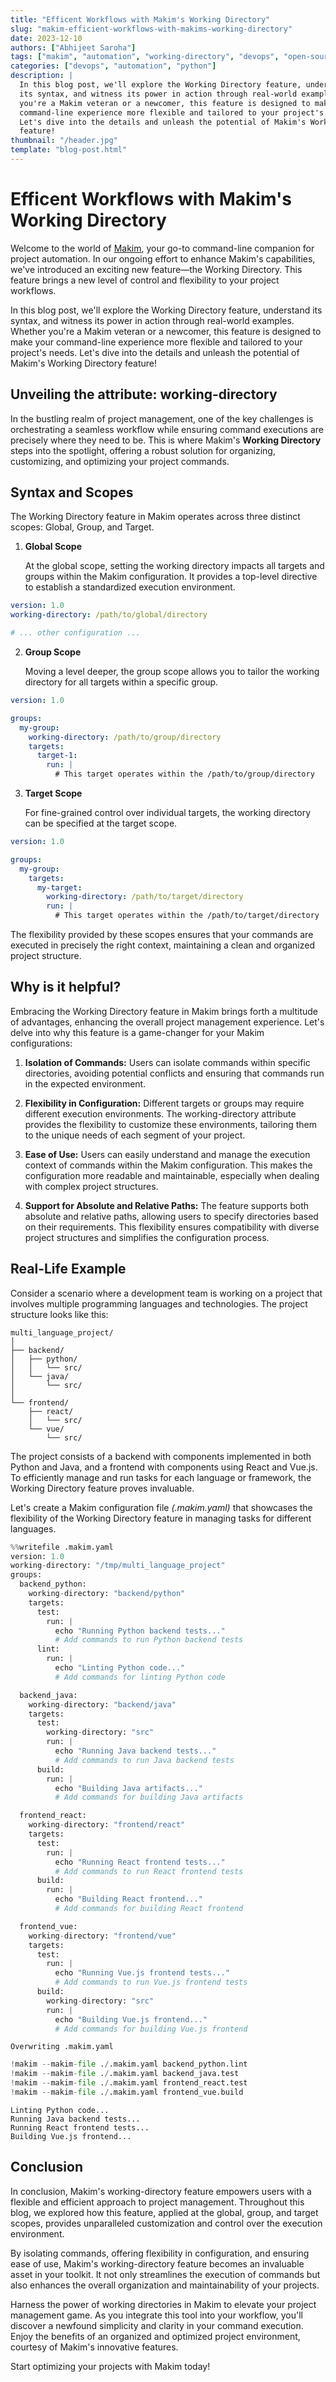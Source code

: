 ```yaml
---
title: "Efficent Workflows with Makim's Working Directory"
slug: "makim-efficient-workflows-with-makims-working-directory"
date: 2023-12-10
authors: ["Abhijeet Saroha"]
tags: ["makim", "automation", "working-directory", "devops", "open-source"]
categories: ["devops", "automation", "python"]
description: |
  In this blog post, we'll explore the Working Directory feature, understand 
  its syntax, and witness its power in action through real-world examples. Whether
  you're a Makim veteran or a newcomer, this feature is designed to make your
  command-line experience more flexible and tailored to your project's needs.
  Let's dive into the details and unleash the potential of Makim's Working Directory
  feature!
thumbnail: "/header.jpg"
template: "blog-post.html"
---
```

# **Efficent Workflows with Makim's Working Directory**

Welcome to the world of [Makim](https://github.com/osl-incubator/makim), your go-to command-line companion for project automation. In our ongoing effort to enhance Makim's capabilities, we've introduced an exciting new feature—the Working Directory. This feature brings a new level of control and flexibility to your project workflows.

In this blog post, we'll explore the Working Directory feature, understand its syntax, and witness its power in action through real-world examples. Whether you're a Makim veteran or a newcomer, this feature is designed to make your command-line experience more flexible and tailored to your project's needs. Let's dive into the details and unleash the potential of Makim's Working Directory feature!

## Unveiling the attribute: working-directory

In the bustling realm of project management, one of the key challenges is orchestrating a seamless workflow while ensuring command executions are precisely where they need to be. This is where Makim's **Working Directory** steps into the spotlight, offering a robust solution for organizing, customizing, and optimizing your project commands.

## Syntax and Scopes

The Working Directory feature in Makim operates across three distinct scopes: Global, Group, and Target.
1. **Global Scope**
   
   At the global scope, setting the working directory impacts all targets and groups within the Makim configuration. It provides a top-level directive to establish a standardized execution environment.
```yaml
version: 1.0
working-directory: /path/to/global/directory

# ... other configuration ...
```

2. **Group Scope**
   
   Moving a level deeper, the group scope allows you to tailor the working directory for all targets within a specific group.
```yaml
version: 1.0

groups:
  my-group:
    working-directory: /path/to/group/directory
    targets:
      target-1:
        run: |
          # This target operates within the /path/to/group/directory
```
3. **Target Scope**
   
   For fine-grained control over individual targets, the working directory can be specified at the target scope.
```yaml
version: 1.0

groups:
  my-group:
    targets:
      my-target:
        working-directory: /path/to/target/directory
        run: |
          # This target operates within the /path/to/target/directory
```

The flexibility provided by these scopes ensures that your commands are executed in precisely the right context, maintaining a clean and organized project structure.

## Why is it helpful?

Embracing the Working Directory feature in Makim brings forth a multitude of advantages, enhancing the overall project management experience. Let's delve into why this feature is a game-changer for your Makim configurations:
1. **Isolation of Commands:**
    Users can isolate commands within specific directories, avoiding potential conflicts and ensuring that commands run in the expected environment.

2. **Flexibility in Configuration:**
    Different targets or groups may require different execution environments. The working-directory attribute provides the flexibility to customize these environments, tailoring them to the unique needs of each segment of your project.

3. **Ease of Use:**
    Users can easily understand and manage the execution context of commands within the Makim configuration. This makes the configuration more readable and maintainable, especially when dealing with complex project structures.

4. **Support for Absolute and Relative Paths:**
    The feature supports both absolute and relative paths, allowing users to specify directories based on their requirements. This flexibility ensures compatibility with diverse project structures and simplifies the configuration process.

## Real-Life Example

Consider a scenario where a development team is working on a project that involves multiple programming languages and technologies. The project structure looks like this:

```
multi_language_project/
│
├── backend/
│   ├── python/
│   │   └── src/
│   └── java/
│       └── src/
│
└── frontend/
    ├── react/
    │   └── src/
    └── vue/
        └── src/
```

The project consists of a backend with components implemented in both Python and Java, and a frontend with components using React and Vue.js. To efficiently manage and run tasks for each language or framework, the Working Directory feature proves invaluable.

Let's create a Makim configuration file *(.makim.yaml)* that showcases the flexibility of the Working Directory feature in managing tasks for different languages.


```python
%%writefile .makim.yaml
version: 1.0
working-directory: "/tmp/multi_language_project"
groups:
  backend_python:
    working-directory: "backend/python"
    targets:
      test:
        run: |
          echo "Running Python backend tests..."
          # Add commands to run Python backend tests
      lint:
        run: |
          echo "Linting Python code..."
          # Add commands for linting Python code

  backend_java:
    working-directory: "backend/java"
    targets:
      test:
        working-directory: "src"
        run: |
          echo "Running Java backend tests..."
          # Add commands to run Java backend tests
      build:
        run: |
          echo "Building Java artifacts..."
          # Add commands for building Java artifacts

  frontend_react:
    working-directory: "frontend/react"
    targets:
      test:
        run: |
          echo "Running React frontend tests..."
          # Add commands to run React frontend tests
      build:
        run: |
          echo "Building React frontend..."
          # Add commands for building React frontend

  frontend_vue:
    working-directory: "frontend/vue"
    targets:
      test:
        run: |
          echo "Running Vue.js frontend tests..."
          # Add commands to run Vue.js frontend tests
      build:
        working-directory: "src"
        run: |
          echo "Building Vue.js frontend..."
          # Add commands for building Vue.js frontend
```

    Overwriting .makim.yaml



```python
!makim --makim-file ./.makim.yaml backend_python.lint
!makim --makim-file ./.makim.yaml backend_java.test
!makim --makim-file ./.makim.yaml frontend_react.test
!makim --makim-file ./.makim.yaml frontend_vue.build
```

    Linting Python code...
    Running Java backend tests...
    Running React frontend tests...
    Building Vue.js frontend...


## Conclusion

In conclusion, Makim's working-directory feature empowers users with a flexible and efficient approach to project management. Throughout this blog, we explored how this feature, applied at the global, group, and target scopes, provides unparalleled customization and control over the execution environment.

By isolating commands, offering flexibility in configuration, and ensuring ease of use, Makim's working-directory feature becomes an invaluable asset in your toolkit. It not only streamlines the execution of commands but also enhances the overall organization and maintainability of your projects.

Harness the power of working directories in Makim to elevate your project management game. As you integrate this tool into your workflow, you'll discover a newfound simplicity and clarity in your command execution. Enjoy the benefits of an organized and optimized project environment, courtesy of Makim's innovative features.

Start optimizing your projects with Makim today!
